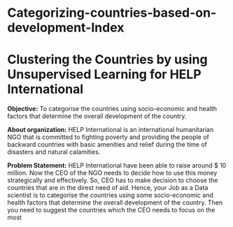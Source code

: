 # Categorizing-countries-based-on-development-Index
# Clustering the Countries by using Unsupervised Learning for HELP International

**Objective:**
To categorise the countries using socio-economic and health factors that determine the overall development of the country.

**About organization:**
HELP International is an international humanitarian NGO that is committed to fighting poverty and providing the people of backward countries with basic amenities and relief during the time of disasters and natural calamities.

**Problem Statement:**
HELP International have been able to raise around $ 10 million. Now the CEO of the NGO needs to decide how to use this money strategically and effectively. So, CEO has to make decision to choose the countries that are in the direst need of aid. Hence, your Job as a Data scientist is to categorise the countries using some socio-economic and health factors that determine the overall development of the country. Then you need to suggest the countries which the CEO needs to focus on the most

